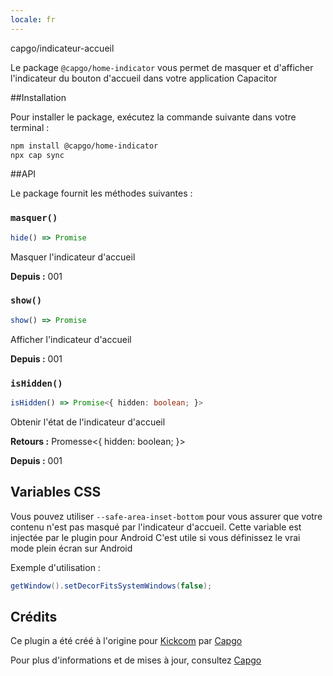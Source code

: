 ```yaml
---
locale: fr
---
```


capgo/indicateur-accueil

Le package `@capgo/home-indicator` vous permet de masquer et d'afficher l'indicateur du bouton d'accueil dans votre application Capacitor

##Installation

Pour installer le package, exécutez la commande suivante dans votre terminal :

```bash
npm install @capgo/home-indicator
npx cap sync
```

##API

Le package fournit les méthodes suivantes :

### `masquer()`

```typescript
hide() => Promise
```

Masquer l'indicateur d'accueil

**Depuis :** 001

### `show()`

```typescript
show() => Promise
```

Afficher l'indicateur d'accueil

**Depuis :** 001

### `isHidden()`

```typescript
isHidden() => Promise<{ hidden: boolean; }>
```

Obtenir l'état de l'indicateur d'accueil

**Retours :** Promesse<{ hidden: boolean; }>

**Depuis :** 001

## Variables CSS

Vous pouvez utiliser `--safe-area-inset-bottom` pour vous assurer que votre contenu n'est pas masqué par l'indicateur d'accueil. Cette variable est injectée par le plugin pour Android C'est utile si vous définissez le vrai mode plein écran sur Android

Exemple d'utilisation :

```java
getWindow().setDecorFitsSystemWindows(false);
```

## Crédits

Ce plugin a été créé à l'origine pour [Kickcom](https://kickcom/) par [Capgo](https://capgoapp/)

Pour plus d'informations et de mises à jour, consultez [Capgo](https://capgoapp/)